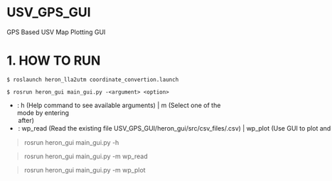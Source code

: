 # USV_GPS_GUI
GPS Based USV Map Plotting GUI

# 1. HOW TO RUN

```
$ roslaunch heron_lla2utm coordinate_convertion.launch
```

```
$ rosrun heron_gui main_gui.py -<argument> <option>
```
  - <argument>: h (Help command to see available arguments) | m (Select one of the mode by entering <option> after)
  - <option>: wp_read (Read the existing file USV_GPS_GUI/heron_gui/src/csv_files/<filename>.csv) | wp_plot (Use GUI to plot and export the waypoints as *.csv file)
  > rosrun heron_gui main_gui.py -h
  
  > rosrun heron_gui main_gui.py -m wp_read
  
  > rosrun heron_gui main_gui.py -m wp_plot
  
